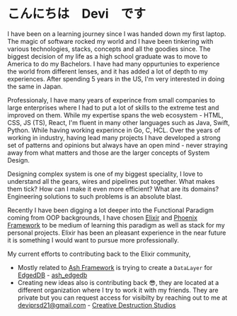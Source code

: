 <!-- [![Devi's GitHub stats](https://github-readme-stats.vercel.app/api?username=deviprsd)](https://github.com/anuraghazra/github-readme-stats) 

C+ ain't bad but ain't enough time to get that A, so is the goal! -->
# こんにちは　Devi　です
I have been on a learning journey since I was handed down my first laptop. The magic of software rocked my world and I have been tinkering with various technologies, stacks, concepts and all the goodies since. The biggest decision of my life as a high school graduate was to move to America to do my Bachelors. I have had many oppurtunies to experience the world from different lenses, and it has added a lot of depth to my experiences. After spending 5 years in the US, I'm very interested in doing the same in Japan.

Professionaly, I have many years of experince from small companies to large enterprises where I had to put a lot of skills to the extreme test and improved on them. While my expertise spans the web ecosystem - HTML, CSS, JS (TS), React, I'm fluent in many other languages such as Java, Swift, Python. While having working experince in Go, C, HCL. Over the years of working in industry, having lead many projects I have developed a strong set of patterns and opinions but always have an open mind - never straying away from what matters and those are the larger concepts of System Design. 

Designing complex system is one of my biggest speciality, I love to understand all the gears, wires and pipelines put together. What makes them tick? How can I make it even more efficient? What are its domains? Engineering solutions to such problems is an absolute blast. 

Recently I have been digging a lot deeper into the Functional Paradigm coming from OOP backgrounds, I have chosen [Elixir](https://elixir-lang.org/) and [Phoenix Framework](https://www.phoenixframework.org/) to be medium of learning this paradigm as well as stack for my personal projects. Elixir has been an pleasant experience in the near future it is something I would want to pursue more professionally. 

My current efforts to contributing back to the Elixir community,
- Mostly related to [Ash Framework](https://www.ash-hq.org/) is trying to create a `DataLayer` for [EdgedDB](https://www.edgedb.com/) - [ash_edgedb](https://github.com/deviprsd/ash_edgedb)
- Creating new ideas also is contributing back 😎, they are located at a different organization where I try to work it with my friends. They are private but you can request access for visibilty by reaching out to me at deviprsd21@gmail.com - [Creative Destruction Studios](https://github.com/cds-tech)
